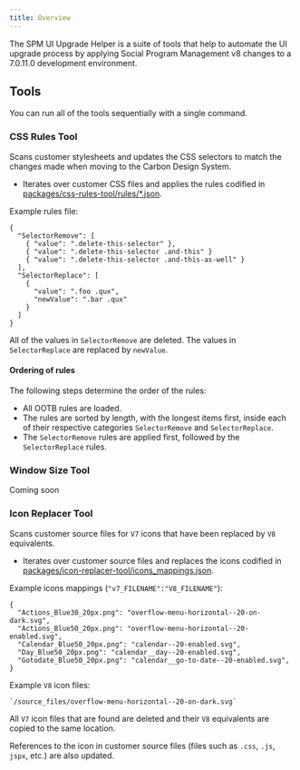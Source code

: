 ```yaml
---
title: Overview
---
```


The SPM UI Upgrade Helper is a suite of tools that help to automate the UI upgrade process by applying Social Program Management v8 changes to a 7.0.11.0 development environment.

## Tools

You can run all of the tools sequentially with a single command.

### CSS Rules Tool

Scans customer stylesheets and updates the CSS selectors to match the changes made when moving to the Carbon Design System.

- Iterates over customer CSS files and applies the rules codified in [packages/css-rules-tool/rules/*.json](https://github.com/IBM/spm-ui-upgrade-helper/tree/main/packages/css-rules-tool/rules).

Example rules file:

    {
      "SelectorRemove": [
        { "value": ".delete-this-selector" },
        { "value": ".delete-this-selector .and-this" }
        { "value": ".delete-this-selector .and-this-as-well" }
      ],
      "SelectorReplace": [
        {
          "value": ".foo .qux",
          "newValue": ".bar .qux"
        }
      ]
    }

All of the values in `SelectorRemove` are deleted. The values in `SelectorReplace` are replaced by `newValue`.

#### Ordering of rules

The following steps determine the order of the rules:

- All OOTB rules are loaded.
- The rules are sorted by length, with the longest items first, inside each of their respective categories `SelectorRemove` and `SelectorReplace`.
- The `SelectorRemove` rules are applied first, followed by the `SelectorReplace` rules.

### Window Size Tool

Coming soon
<!--
Scans customer UIM files and updates the width of modals that are either too wide or too narrow based on their content.

- Iterates over customer UIM files and applies the rules codified in [packages/window-size-tool/rules.json](https://github.com/IBM/spm-ui-upgrade-helper/tree/main/packages/window-size-tool/rules.json).
- Any given UIM file will only match with one rule, so rule order matters.

Example rules file:

    // Find UIMs that have a width of 576px or lower, and contains a 2 column CLUSTER or a 4 column LIST, and update it's width to 'md'.

    {
      "width": "<= 576",
      "terms": [
        "//CLUSTER/@NUM_COLS = 2",
        "count(//LIST/*) = 4"
      ],
      "target": "md"
    }

The `width` expression is used to determine which UIM files to match against (the tool is inspecting the `WINDOW_OPTIONS` attribute of any `<PAGE>` or `<LINK>` elements it finds).

The `terms` array defines [XPath](https://developer.mozilla.org/en-US/docs/Web/XPath) expressions that are run against each UIM file that matches the `width` expression. If any of the expressions evaluated to `true` the size of that UIM is updated.

The `target` value is the new [Carbon modal size](https://www.carbondesignsystem.com/components/modal/style#sizes) category that should be applied to the modal if the `width` and any of the `terms` evaluate to `true`. The pixel values for each size category are codified in [packages/window-size-tool/sizes.js](https://github.com/IBM/spm-ui-upgrade-helper/tree/main/packages/window-size-tool/sizes.js).
-->

### Icon Replacer Tool

Scans customer source files for `V7` icons that have been replaced by `V8` equivalents.

- Iterates over customer source files and replaces the icons codified in [packages/icon-replacer-tool/icons_mappings.json](https://github.com/IBM/spm-ui-upgrade-helper/tree/main/packages/icon-replacer-tool/icon_mappings.json).

Example icons mappings (`"v7_FILENAME":"V8_FILENAME"`):

    {
      "Actions_Blue30_20px.png": "overflow-menu-horizontal--20-on-dark.svg",
      "Actions_Blue50_20px.png": "overflow-menu-horizontal--20-enabled.svg",
      "Calendar_Blue50_20px.png": "calendar--20-enabled.svg",
      "Day_Blue50_20px.png": "calendar__day--20-enabled.svg",
      "Gotodate_Blue50_20px.png": "calendar__go-to-date--20-enabled.svg",
    }

Example `V8` icon files:

    `/source_files/overflow-menu-horizontal--20-on-dark.svg`

All `V7` icon files that are found are deleted and their `V8` equivalents are copied to the same location.

References to the icon in customer source files (files such as `.css`, `.js`, `jspx`, etc.) are also updated.

